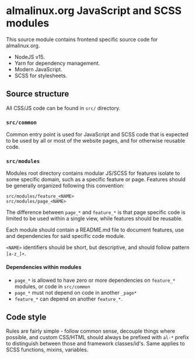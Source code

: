 # almalinux.org JavaScript and SCSS modules

This source module contains frontend specific source code for almalinux.org.

- NodeJS v15.
- Yarn for dependency management.
- Modern JavaScript.
- SCSS for stylesheets.

## Source structure

All CSS/JS code can be found in `src/` directory.

### `src/common`

Common entry point is used for JavaScript and SCSS code that is expected to be used by all or most of the website pages,
and for otherwise reusable code.

### `src/modules`

Modules root directory contains modular JS/SCSS for features isolate to some specific domain, such as a specific feature
or page. Features should be generally organized following this convention:

```
src/modules/feature_<NAME>
src/modules/page_<NAME>
```

The difference between `page_*` and `feature_*` is that page specific code is limited to be used within a single view,
while features should be reusable.

Each module should contain a README.md file to document features, use and dependencies for said specific code module.

`<NAME>` identifiers should be short, but descriptive, and should follow pattern `[a-z_]+`.

#### Dependencies within modules

- `page_*` is allowed to have zero or more dependencies on `feature_*` modules, or code in `src/common`
- `page_*` must not depend on code in another `_page*`
- `feature_*` can depend on another `feature_*`.

## Code style

Rules are fairly simple - follow common sense, decouple things where possible, and custom CSS/HTML should
always be prefixed with `al-*` prefix to distinguish between those and framework classes/id's. Same
applies to SCSS functions, mixins, variables.
